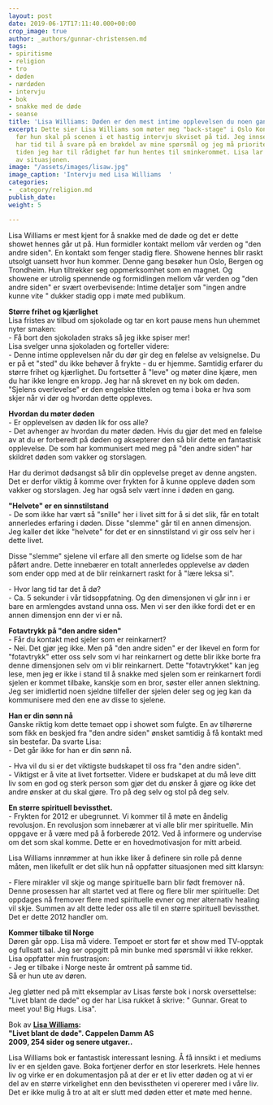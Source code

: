```yaml
---
layout: post
date: 2019-06-17T17:11:40.000+00:00
crop_image: true
author: _authors/gunnar-christensen.md
tags:
- spiritisme
- religion
- tro
- døden
- nærdøden
- intervju
- bok
- snakke med de døde
- seanse
title: 'Lisa Williams: Døden er den mest intime opplevelsen du noen gang kan erfare.'
excerpt: Dette sier Lisa Williams som møter meg "back-stage" i Oslo Konserthus like
  før hun skal på scenen i et hastig intervju skviset på tid. Jeg innser at hun kun
  har tid til å svare på en brøkdel av mine spørsmål og jeg må prioritere knallhardt
  tiden jeg har til rådighet før hun hentes til sminkerommet. Lisa lar seg ikke stresse
  av situasjonen.
image: "/assets/images/lisaw.jpg"
image_caption: 'Intervju med Lisa Williams  '
categories:
- _category/religion.md
publish_date: 
weight: 5

---
```

Lisa Williams er mest kjent for å snakke med de døde og det er dette showet hennes går ut på. Hun formidler kontakt mellom vår verden og "den andre siden". En kontakt som fenger stadig flere. Showene hennes blir raskt utsolgt uansett hvor hun kommer. Denne gang besøker hun Oslo, Bergen og Trondheim. Hun tiltrekker seg oppmerksomhet som en magnet. Og showene er utrolig spennende og formidlingen mellom vår verden og "den andre siden" er svært overbevisende: Intime detaljer som "ingen andre kunne vite " dukker stadig opp i møte med publikum.

**Større frihet og kjærlighet**  
Lisa fristes av tilbud om sjokolade og tar en kort pause mens hun uhemmet nyter smaken:  
\- Få bort den sjokoladen straks så jeg ikke spiser mer!  
Lisa svelger unna sjokoladen og forteller videre:  
\- Denne intime opplevelsen når du dør gir deg en følelse av velsignelse. Du er på et "sted" du ikke behøver å frykte - du er hjemme. Samtidig erfarer du større frihet og kjærlighet. Du fortsetter å "leve" og møter dine kjære, men du har ikke lengre en kropp. Jeg har nå skrevet en ny bok om døden. "Sjelens overlevelse" er den engelske tittelen og tema i boka er hva som skjer når vi dør og hvordan dette oppleves.

**Hvordan du møter døden**  
\- Er opplevelsen av døden lik for oss alle?  
\- Det avhenger av hvordan du møter døden. Hvis du gjør det med en følelse av at du er forberedt på døden og aksepterer den så blir dette en fantastisk opplevelse. De som har kommunisert med meg på "den andre siden" har skildret døden som vakker og storslagen.

Har du derimot dødsangst så blir din opplevelse preget av denne angsten. Det er derfor viktig å komme over frykten for å kunne oppleve døden som vakker og storslagen. Jeg har også selv vært inne i døden en gang.

**"Helvete" er en sinnstilstand**  
\- De som ikke har vært så "snille" her i livet sitt for å si det slik, får en totalt annerledes erfaring i døden. Disse "slemme" går til en annen dimensjon. Jeg kaller det ikke "helvete" for det er en sinnstilstand vi gir oss selv her i dette livet.

Disse "slemme" sjelene vil erfare all den smerte og lidelse som de har påført andre. Dette innebærer en totalt annerledes opplevelse av døden som ender opp med at de blir reinkarnert raskt for å "lære leksa si".

\- Hvor lang tid tar det å dø?  
\- Ca. 5 sekunder i vår tidsoppfatning. Og den dimensjonen vi går inn i er bare en armlengdes avstand unna oss. Men vi ser den ikke fordi det er en annen dimensjon enn der vi er nå.

**Fotavtrykk på "den andre siden"**  
\- Får du kontakt med sjeler som er reinkarnert?  
\- Nei. Det gjør jeg ikke. Men på "den andre siden" er der likevel en form for "fotavtrykk" etter oss selv som vi har reinkarnert og dette blir ikke borte fra denne dimensjonen selv om vi blir reinkarnert. Dette "fotavtrykket" kan jeg lese, men jeg er ikke i stand til å snakke med sjelen som er reinkarnert fordi sjelen er kommet tilbake, kanskje som en bror, søster eller annen slektning. Jeg ser imidlertid noen sjeldne tilfeller der sjelen deler seg og jeg kan da kommunisere med den ene av disse to sjelene.

**Han er din sønn nå**  
Ganske riktig kom dette temaet opp i showet som fulgte. En av tilhørerne som fikk en beskjed fra "den andre siden" ønsket samtidig å få kontakt med sin bestefar. Da svarte Lisa:  
\- Det går ikke for han er din sønn nå.

\- Hva vil du si er det viktigste budskapet til oss fra "den andre siden".  
\- Viktigst er å vite at livet fortsetter. Videre er budskapet at du må leve ditt liv som en god og sterk person som gjør det du ønsker å gjøre og ikke det andre ønsker at du skal gjøre. Tro på deg selv og stol på deg selv.

**En større spirituell bevissthet.**  
\- Frykten for 2012 er ubegrunnet. Vi kommer til å møte en åndelig revolusjon. En revolusjon som innebærer at vi alle blir mer spirituelle. Min oppgave er å være med på å forberede 2012. Ved å informere og undervise om det som skal komme. Dette er en hovedmotivasjon for mitt arbeid.

Lisa Williams innrømmer at hun ikke liker å definere sin rolle på denne måten, men likefullt er det slik hun nå oppfatter situasjonen med sitt klarsyn:

\- Flere mirakler vil skje og mange spirituelle barn blir født fremover nå. Denne prosessen har alt startet ved at flere og flere blir mer spirituelle: Det oppdages nå fremover flere med spirituelle evner og mer alternativ healing vil skje. Summen av alt dette leder oss alle til en større spirituell bevissthet. Det er dette 2012 handler om.

**Kommer tilbake til Norge**  
Døren går opp. Lisa må videre. Tempoet er stort før et show med TV-opptak og fullsatt sal. Jeg ser oppgitt på min bunke med spørsmål vi ikke rekker. Lisa oppfatter min frustrasjon:  
\- Jeg er tilbake i Norge neste år omtrent på samme tid.  
Så er hun ute av døren.

Jeg gløtter ned på mitt eksemplar av Lisas første bok i norsk oversettelse: "Livet blant de døde" og der har Lisa rukket å skrive: " Gunnar. Great to meet you! Big Hugs. Lisa".

Bok av [**Lisa Williams**](http://helping.no/lisawilliams.htm)**:**  
**"Livet blant de døde". Cappelen Damm AS**  
**2009, 254 sider og senere utgaver..**

Lisa Williams bok er fantastisk interessant lesning. Å få innsikt i et mediums liv er en sjelden gave. Boka fortjener derfor en stor leserkrets. Hele hennes liv og virke er en dokumentasjon på at der er et liv etter døden og at vi er del av en større virkelighet enn den bevisstheten vi opererer med i våre liv. Det er ikke mulig å tro at alt er slutt med døden etter et møte med henne.